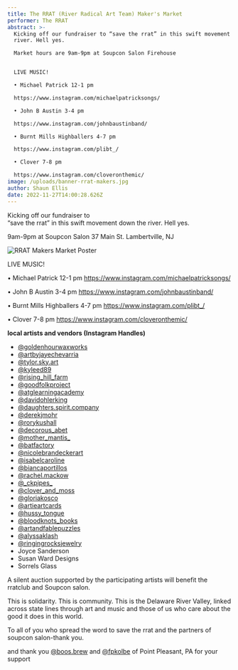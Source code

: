 ```yaml
---
title: The RRAT (River Radical Art Team) Maker's Market
performer: The RRAT
abstract: >-
  Kicking off our fundraiser to “save the rrat” in this swift movement down the
  river. Hell yes.

  Market hours are 9am-9pm at Soupcon Salon Firehouse


  LIVE MUSIC! 

  • Michael Patrick 12-1 pm

  https://www.instagram.com/michaelpatricksongs/

  • John B Austin 3-4 pm

  https://www.instagram.com/johnbaustinband/

  • Burnt Mills Highballers 4-7 pm

  https://www.instagram.com/plibt_/

  • Clover 7-8 pm

  https://www.instagram.com/cloveronthemic/
image: /uploads/banner-rrat-makers.jpg
author: Shaun Ellis
date: 2022-11-27T14:00:28.626Z
---
```

Kicking off our fundraiser to\
“save the rrat” in this swift movement down the river. Hell yes.

9am-9pm at Soupcon Salon
37 Main St. Lambertville, NJ

![RRAT Makers Market Poster](blob:https://soupcon.salon/58b7ada4-cee4-4bc6-9f43-a5da4291e4e8 "RRAT Makers Market Poster")

LIVE MUSIC! 

• Michael Patrick 12-1 pm
https://www.instagram.com/michaelpatricksongs/

• John B Austin 3-4 pm
https://www.instagram.com/johnbaustinband/

• Burnt Mills Highballers 4-7 pm
https://www.instagram.com/plibt_/

• Clover 7-8 pm
https://www.instagram.com/cloveronthemic/

**local artists and vendors (Instagram Handles)**
* [@goldenhourwaxworks](https://www.instagram.com/goldenhourwaxworks/)  
* [@artbyjayechevarria](https://www.instagram.com/artbyjayechevarria/)
* [@tylor.sky.art](https://www.instagram.com/tylor.sky.art/)
* [@kyleed89](https://www.instagram.com/kyleed89/)
* [@rising_hill_farm](https://www.instagram.com/rising_hill_farm/)
* [@goodfolkproject](https://www.instagram.com/goodfolkproject/)
* [@atglearningacademy](https://www.instagram.com/atglearningacademy/)
* [@davidohlerking](https://www.instagram.com/davidohlerking/)
* [@daughters.spirit.company](https://www.instagram.com/daughters.spirit.company/)
* [@derekjmohr](https://www.instagram.com/derekjmohr/)
* [@rorykushall](https://www.instagram.com/rorykushall/)
* [@decorous_abet](https://www.instagram.com/decorous_abet/)
* [@mother\_mantis\_](https://www.instagram.com/mother_mantis_/)
* [@batfactory](https://www.instagram.com/batfactory/)
* [@nicolebrandeckerart](https://www.instagram.com/nicolebrandeckerart/)
* [@isabelcaroline](https://www.instagram.com/isabelcaroline/)
* [@biancaportillos](https://www.instagram.com/biancaportillos/)
* [@rachel.mackow](https://www.instagram.com/rachel.mackow/)
* [@\_ckpipes\_](https://www.instagram.com/_ckpipes_/)
* [@clover_and_moss](https://www.instagram.com/clover_and_moss/)
* [@gloriakosco](https://www.instagram.com/gloriakosco/)
* [@artieartcards](https://www.instagram.com/artieartcards/)
* [@hussy_tongue](https://www.instagram.com/hussy_tongue/)
* [@bloodknots_books](https://www.instagram.com/bloodknots_books/)
* [@artandfablepuzzles](https://www.instagram.com/artandfablepuzzles/)
* [@alyssaklash](https://www.instagram.com/alyssaklash/)
* [@ringingrocksjewelry](https://www.instagram.com/ringingrocksjewelry/)
* Joyce Sanderson
* Susan Ward Designs
* Sorrels Glass

A silent auction supported by the participating artists will benefit the rratclub and Soupcon salon.

This is solidarity. This is community. This is the Delaware River Valley, linked across state lines through art and music and those of us who care about the good it does in this world.

To all of you who spread the word to save the rrat and the partners of soupcon salon-thank you.

and thank you [@boos.brew](https://www.instagram.com/boos.brew/) and [@fpkolbe](https://www.instagram.com/fpkolbe/) of Point Pleasant, PA for your support